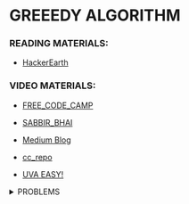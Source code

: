 # GREEEDY ALGORITHM

### READING MATERIALS:

- [HackerEarth](https://github.com/user/repo/blob/branch/other_file.md)

### VIDEO MATERIALS:

- [FREE_CODE_CAMP](https://www.youtube.com/watch?v=bC7o8P_Ste4)

- [SABBIR_BHAI](https://drive.google.com/file/d/1lf7E_sZrOhKIut_ukEyNYkJlNvAEUzH5/view?usp=sharing)

- [Medium Blog](https://medium.com/techie-delight/top-7-greedy-algorithm-problems-3885feaf9430)

- [cc_repo](https://github.com/the-hyp0cr1t3/CC/blob/master/Beginner%20Topics/%5BS1%5D%20Greed%20is%20good%2C%20sort%20of/%5BEP%202%5D%20Greedy.md)

- [UVA EASY!](https://onlinejudge.org/index.php?option=com_onlinejudge&Itemid=8&category=657)

<details>
  <summary>PROBLEMS </summary>
  
  ### Problems Store
  - [Medium Blog](https://medium.com/techie-delight/top-7-greedy-algorithm-problems-3885feaf9430)

- [cc_repo](https://github.com/the-hyp0cr1t3/CC/blob/master/Beginner%20Topics/%5BS1%5D%20Greed%20is%20good%2C%20sort%20of/%5BEP%202%5D%20Greedy.md)

- [UVA EASY!](https://onlinejudge.org/index.php?option=com_onlinejudge&Itemid=8&category=657)
</details>
